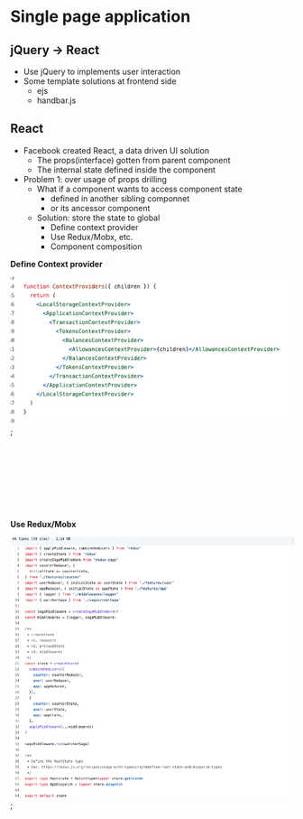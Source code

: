 # Single page application


## jQuery -> React


- Use jQuery to implements user interaction
- Some template solutions at frontend side
	- ejs
	- handbar.js



## React

- Facebook created React, a data driven UI solution
	- The props(interface) gotten from parent component
	- The internal state defined inside the component
- Problem 1: over usage of props drilling
	- What if a component wants to access component state 
		- defined in another sibling componnet
		- or its ancessor component
	- Solution: store the state to global
		- Define context provider
		- Use Redux/Mobx, etc.
		- Component composition



**Define Context provider**

![context solution](./pictures/global.01.png);

<br>
<br>



<br>
<br>
<br>
<br>
<br>



**Use Redux/Mobx**

![Redux solution](./pictures/global.02.png);


